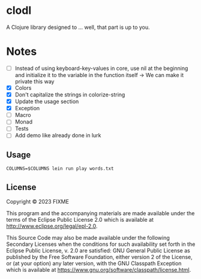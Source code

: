 # clodl

A Clojure library designed to ... well, that part is up to you.

# Notes

- [ ] Instead of using keyboard-key-values in core, use nil at the beginning and initialize it to the variable in the function itself
      -> We can make it private this way
- [x] Colors
- [x] Don't capitalize the strings in colorize-string
- [x] Update the usage section
- [x] Exception
- [ ] Macro 
- [ ] Monad
- [ ] Tests
- [ ] Add demo like already done in lurk

## Usage

```
COLUMNS=$COLUMNS lein run play words.txt
```

## License

Copyright © 2023 FIXME

This program and the accompanying materials are made available under the
terms of the Eclipse Public License 2.0 which is available at
http://www.eclipse.org/legal/epl-2.0.

This Source Code may also be made available under the following Secondary
Licenses when the conditions for such availability set forth in the Eclipse
Public License, v. 2.0 are satisfied: GNU General Public License as published by
the Free Software Foundation, either version 2 of the License, or (at your
option) any later version, with the GNU Classpath Exception which is available
at https://www.gnu.org/software/classpath/license.html.

